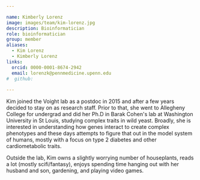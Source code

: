 ```yaml
---

name: Kimberly Lorenz
image: images/team/kim-lorenz.jpg
description: Bioinformatician
role: bioinformatician
group: member
aliases:
  - Kim Lorenz
  - Kimberly Lorenz
links:
  orcid: 0000-0001-8674-2942
  email: lorenzk@pennmedicine.upenn.edu
#  github: 
 
---
```


Kim joined the Voight lab as a postdoc in 2015 and after a few years decided to stay on as research staff. Prior to that, she went to Allegheny College for undergrad and did her Ph.D in Barak Cohen's lab at Washington University in St Louis, studying complex traits in wild yeast. Broadly, she is interested in understanding how genes interact to create complex phenotypes and these days attempts to figure that out in the model system of humans, mostly with a focus on type 2 diabetes and other cardiometabolic traits. 

Outside the lab, Kim owns a slightly worrying number of houseplants, reads a lot (mostly scifi/fantasy), enjoys spending time hanging out with her husband and son, gardening, and playing video games. 
